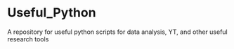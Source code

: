 # Useful_Python
A repository for useful python scripts for data analysis, YT, and other useful research tools
